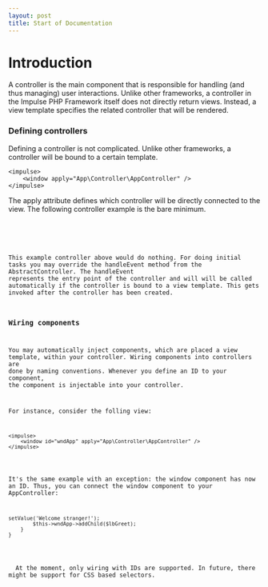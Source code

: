 ```yaml
---
layout: post
title: Start of Documentation
---
```


<a name="introduction"></a>
# Introduction

A controller is the main component that is responsible for handling (and thus managing) user interactions. Unlike other frameworks, a controller in the Impulse PHP Framework itself does not directly return views. Instead, a view template specifies the related controller that will be rendered. 
    
### Defining controllers
Defining a controller is not complicated. Unlike other frameworks, a controller will be bound to a certain template.

<pre class="line-numbers language-markup">
<code class="language-markup">&lt;impulse&gt;
    &lt;window apply="App\Controller\AppController" /&gt;
&lt;/impulse&gt;</code>
</pre>

The <span class="highlightText">apply</span> attribute defines which controller will be directly connected to the view. The following controller example is the bare minimum.  
  
<pre class="line-numbers language-php">
<code class="language-php"><?php
namespace App\Controller;
use Impulse\Bundles\ImpulseBundle\Controller\AbstractController;

class AppController extends AbstractController
{
    
}</code>
</pre>

This example controller above would do nothing. For doing initial tasks you may override the handleEvent method from the AbstractController. The <span class="highlightText">handleEvent</span> represents the entry point of the controller and will  will be called automatically if the controller is bound to a view template. This gets invoked after the controller has been created. 

### Wiring components
You may automatically inject components, which are placed a view template, within your controller. Wiring components into controllers are done by naming conventions. Whenever you define an ID to your component, the component is injectable into your controller.

For instance, consider the folling view:

<pre class="line-numbers language-markup">
<code class="language-markup">&lt;impulse&gt;
    &lt;window id="wndApp" apply="App\Controller\AppController" /&gt;
&lt;/impulse&gt;</code>
</pre>

It's the same example with an exception: the window component has now an ID. Thus, you can connect the window component to your AppController:

<pre class="line-numbers language-php">
<code class="language-php"><?php
namespace App\Controller;
use Impulse\Bundles\ImpulseBundle\Controller\AbstractController;

class AppController extends AbstractController
{
    private $wndApp;

    public function handleEvent()
    {
        $lbGreet = new Label();
        $lbGreet->setValue('Welcome stranger!');
        $this->wndApp->addChild($lbGreet);
    }
}</code>
</pre>

<div class="alert alert-warning" role="alert">
  At the moment, only wiring with IDs are supported. In future, there might be support for CSS based selectors.
</div>

